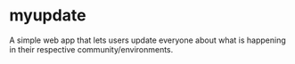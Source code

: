 # myupdate
A simple web app that lets users update everyone about what is happening in their respective community/environments.
